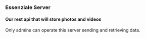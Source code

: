 ### Essenziale Server 

#### Our rest api that will store photos and videos

Only admins can operate this server sending and retrieving data.

